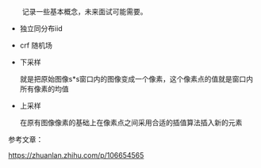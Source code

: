　　记录一些基本概念，未来面试可能需要。

- 独立同分布iid

- crf 随机场

- 下采样

    就是把原始图像s*s窗口内的图像变成一个像素，这个像素点的值就是窗口内所有像素的均值

- 上采样

    在原有图像像素的基础上在像素点之间采用合适的插值算法插入新的元素
    
参考文章：

https://zhuanlan.zhihu.com/p/106654565



























